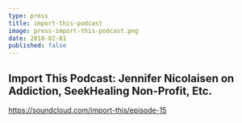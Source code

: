 ```yaml
---
type: press
title: import-this-podcast
image: press-import-this-podcast.png
date: 2018-02-01
published: false
---
```


## Import This Podcast: Jennifer Nicolaisen on Addiction, SeekHealing Non-Profit, Etc.

<https://soundcloud.com/import-this/episode-15>
